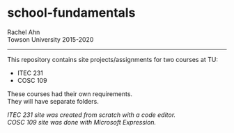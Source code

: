 # school-fundamentals

Rachel Ahn  
Towson University 2015-2020 

----------------------------------------------------

This repository contains site projects/assignments for two courses at TU:
<ul>
  <li>ITEC 231</li>
  <li>COSC 109</li>
</ul>

These courses had their own requirements.  
They will have separate folders.  

*ITEC 231 site was created from scratch with a code editor.*  
*COSC 109 site was done with Microsoft Expression.*
